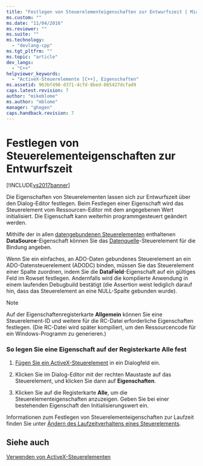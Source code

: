 ```yaml
---
title: "Festlegen von Steuerelementeigenschaften zur Entwurfszeit | Microsoft Docs"
ms.custom: ""
ms.date: "11/04/2016"
ms.reviewer: ""
ms.suite: ""
ms.technology: 
  - "devlang-cpp"
ms.tgt_pltfrm: ""
ms.topic: "article"
dev_langs: 
  - "C++"
helpviewer_keywords: 
  - "ActiveX-Steuerelemente [C++], Eigenschaften"
ms.assetid: 963bf498-d371-4cfd-8bed-865427dcfad9
caps.latest.revision: 7
author: "mikeblome"
ms.author: "mblome"
manager: "ghogen"
caps.handback.revision: 7
---
```

# Festlegen von Steuerelementeigenschaften zur Entwurfszeit
[!INCLUDE[vs2017banner](../../assembler/inline/includes/vs2017banner.md)]

Die Eigenschaften von Steuerelementen lassen sich zur Entwurfszeit über den Dialog\-Editor festlegen.  Beim Festlegen einer Eigenschaft wird das Steuerelement vom Ressourcen\-Editor mit dem angegebenen Wert initialisiert.  Die Eigenschaft kann weiterhin programmgesteuert geändert werden.  
  
 Mithilfe der in allen [datengebundenen Steuerelementen](../../data/ado-rdo/databinding-with-activex-controls-in-visual-cpp.md) enthaltenen **DataSource**\-Eigenschaft können Sie das [Datenquelle](../../data/ado-rdo/databinding-with-activex-controls-in-visual-cpp.md)\-Steuerelement für die Bindung angeben.  
  
 Wenn Sie ein einfaches, an ADO\-Daten gebundenes Steuerelement an ein ADO\-Datensteuerelement \(ADODC\) binden, müssen Sie das Steuerelement einer Spalte zuordnen, indem Sie die **DataField**\-Eigenschaft auf ein gültiges Feld im Rowset festlegen.  Andernfalls wird die kompilierte Anwendung in einem laufenden Debugbuild bestätigt \(die Assertion weist lediglich darauf hin, dass das Steuerelement an eine NULL\-Spalte gebunden wurde\).  
  
> [!NOTE]
>  Auf der Eigenschaftenregisterkarte **Allgemein** können Sie eine Steuerelement\-ID und weitere für die RC\-Datei erforderliche Eigenschaften festlegen. \(Die RC\-Datei wird später kompiliert, um den Ressourcencode für ein Windows\-Programm zu generieren.\)  
  
### So legen Sie eine Eigenschaft auf der Registerkarte Alle fest  
  
1.  [Fügen Sie ein ActiveX\-Steuerelement](../../data/ado-rdo/inserting-the-control-into-a-visual-cpp-application.md) in ein Dialogfeld ein.  
  
2.  Klicken Sie im Dialog\-Editor mit der rechten Maustaste auf das Steuerelement, und klicken Sie dann auf **Eigenschaften**.  
  
3.  Klicken Sie auf die Registerkarte **Alle**, um die Steuerelementeigenschaften anzuzeigen.  Geben Sie bei einer bestehenden Eigenschaft den Initialisierungswert ein.  
  
 Informationen zum Festlegen von Steuerelementeigenschaften zur Laufzeit finden Sie unter [Ändern des Laufzeitverhaltens eines Steuerelements](../../data/ado-rdo/modifying-a-control-s-run-time-behavior.md).  
  
## Siehe auch  
 [Verwenden von ActiveX\-Steuerelementen](../../data/ado-rdo/using-activex-controls.md)